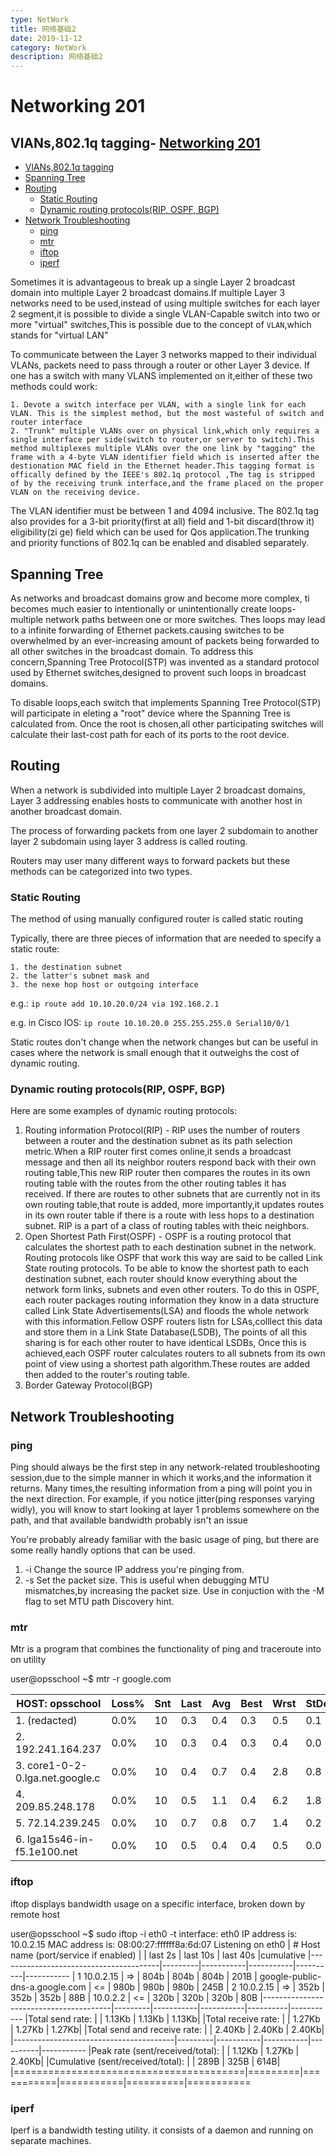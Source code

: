 ```yaml
---
type: NetWork
title: 网络基础2
date: 2019-11-12
category: NetWork
description: 网络基础2
---
```




# Networking 201

## VlANs,802.1q tagging- [Networking 201](#networking-201)
  - [VlANs,802.1q tagging](#vlans8021q-tagging)
  - [Spanning Tree](#spanning-tree)
  - [Routing](#routing)
    - [Static Routing](#static-routing)
    - [Dynamic routing protocols(RIP, OSPF, BGP)](#dynamic-routing-protocolsrip-ospf-bgp)
  - [Network Troubleshooting](#network-troubleshooting)
    - [ping](#ping)
    - [mtr](#mtr)
    - [iftop](#iftop)
    - [iperf](#iperf)

Sometimes it is advantageous to break up a single Layer 2 broadcast domain into multiple Layer 2 broadcast domains.If multiple Layer 3 networks need to be used,instead of using multiple switches for each layer 2 segment,it is possible to divide a single VLAN-Capable switch into two or more "virtual" switches,This is possible due to the concept of `VLAN`,which stands for "virtual LAN"

To communicate between the Layer 3 networks mapped to their individual VLANs, packets need to pass  through a router or other Layer 3 device. If one has a switch with many VLANS implemented on it,either of these two methods could work:

    1. Devote a switch interface per VLAN, with a single link for each VLAN. This is the simplest method, but the most wasteful of switch and router interface
    2. "Trunk" multiple VLANs over on physical link,which only requires a single interface per side(switch to router,or server to switch).This method multiplexes multiple VLANs over the one link by "tagging" the frame with a 4-byte VLAN identifier field which is inserted after the destionation MAC field in the Ethernet header.This tagging format is offically defined by the IEEE's 802.1q protocol ,The tag is stripped of by the receiving trunk interface,and the frame placed on the proper VLAN on the receiving device.

The VLAN identifier must be between 1 and 4094 inclusive. The 802.1q tag also provides for a 3-bit priority(first at all) field and 1-bit discard(throw it) eligibility(zi ge) field which can be used for Qos application.The trunking and priority functions of 802.1q can be enabled and disabled separately. 


## Spanning Tree

As networks and broadcast domains grow and become more complex, ti becomes much easier to intentionally or unintentionally create loops-multiple network paths between one or more switches. Thes loops may lead to a infinite forwarding of Ethernet packets.causing switches to be overwhelmed by an ever-increasing amount of packets being forwarded to all other switches in the broadcast domain. To address this concern,Spanning Tree Protocol(STP) was invented as a standard protocol used by Ethernet switches,designed to provent such loops in broadcast domains.

To disable loops,each switch that implements Spanning Tree Protocol(STP) will participate in eleting a "root" device where the Spanning Tree is calculated from. Once the root is chosen,all other participating switches will calculate their last-cost path for each of its ports to the root device.

## Routing

When a network is subdivided into multiple Layer 2 broadcast domains, Layer 3 addressing enables hosts to communicate with another host in another broadcast domain.

The process of forwarding packets from one layer 2 subdomain to another layer 2 subdomain using layer 3 address is called routing.

Routers may user many different ways to forward packets but these methods can be categorized into two types.


### Static Routing

The method of using manually configured router is called static routing

Typically, there are three pieces of information that are needed to specify a static route:

    1. the destination subnet
    2. the latter's subnet mask and
    3. the nexe hop host or outgoing interface

e.g.:
    `ip route add 10.10.20.0/24 via 192.168.2.1`

e.g. in Cisco IOS:
    `ip route 10.10.20.0 255.255.255.0 Serial10/0/1`

Static routes don't change when the network changes but can be useful in cases where the network is small enough that it outweighs the cost of dynamic routing.

### Dynamic routing protocols(RIP, OSPF, BGP)

Here are some examples of dynamic routing protocols:

1.  Routing information Protocol(RIP) - RIP uses the number of routers between a router and the destination subnet as its path selection metric.When a RIP router first comes online,it sends a broadcast message and then all its neighbor routers respond back with their own routing table,This new RIP router then compares the routes in its own routing table with the routes from the other routing tables it has received. If there are routes to other subnets that are currently not in its own routing table,that route is added, more importantly,it updates routes in its own router table if there is a route with less hops to a destination subnet. RIP is a part of a class of routing tables with theic neighbors.
2.  Open Shortest Path First(OSPF) - OSPF is a routing protocol that calculates the shortest path to each destination subnet in the network. Routing protocols like OSPF that work this way are said to be called Link State routing protocols. To be able to know the shortest path to each destination subnet, each router should know everything about the network form links, subnets and even other routers. To do this in OSPF, each router packages routing information they know in a data structure called Link State Advertisements(LSA) and floods the whole network with this information.Fellow OSPF routers listn for LSAs,colllect this data and store them in a Link State Database(LSDB), The points of all this sharing is for each other router to have identical LSDBs, Once this is achieved,each OSPF router calculates routers to all subnets from its own point of view using a shortest path algorithm.These routes are added then added to the router's routing table.
3.  Border Gateway Protocol(BGP)


## Network Troubleshooting

### ping
Ping should always be the first step in any network-related troubleshooting session,due to the simple manner in which it works,and the information it returns. Many times,the resulting information from a ping will point you in the next direction. For example, if you notice jitter(ping responses varying widly), you will know to start looking at layer 1 problems somewhere on the path, and that available bandwidth probably isn't an issue

You're probably already familiar with the basic usage of ping, but there are some really handly options that can be used.

1. -i Change the source IP address you're pinging from.
2. -s Set the packet size. This is useful when debugging MTU mismatches,by increasing the packet size. Use in conjuction with the -M flag to set MTU path Discovery hint. 

### mtr

Mtr is a program that combines the functionality of ping and traceroute into on utility

user@opsschool ~$ mtr -r google.com

| HOST: opsschool                | Loss% |  Snt  | Last  | Avg | Best | Wrst |StDev |  
|------------------              |-------|-------|------ |-----|------|------|------|
| 1. (redacted)                  |  0.0% |   10  |  0.3  | 0.4 |  0.3 |  0.5 |  0.1 | 
| 2. 192.241.164.237             |  0.0% |   10  |  0.3  | 0.4 |  0.3 |  0.4 |  0.0 | 
| 3. core1-0-2-0.lga.net.google.c|  0.0% |   10  |  0.4  | 0.7 |  0.4 |  2.8 |  0.8 | 
| 4. 209.85.248.178              |  0.0% |   10  |  0.5  | 1.1 |  0.4 |  6.2 |  1.8 | 
| 5. 72.14.239.245               |  0.0% |   10  |  0.7  | 0.8 |  0.7 |  1.4 |  0.2 | 
| 6. lga15s46-in-f5.1e100.net    |  0.0% |   10  |  0.5  | 0.4 |  0.4 |  0.5 |  0.0 | 


### iftop

iftop displays bandwidth usage on a specific interface, broken down by remote host

user@opsschool ~$ sudo iftop -i eth0 -t
interface: eth0
IP address is: 10.0.2.15
MAC address is: 08:00:27:ffffff8a:6d:07
Listening on eth0
|  # Host name (port/service if enabled) |         |  last 2s  | last 10s  | last 40s |cumulative
|----------------------------------------|---------|-----------|-----------|----------|-----------
|  1 10.0.2.15                           |     =>  |     804b  |     804b  |     804b |      201B
|    google-public-dns-a.google.com      |     <=  |     980b  |     980b  |     980b |      245B
|  2 10.0.2.15                           |     =>  |     352b  |     352b  |     352b |       88B
|    10.0.2.2                            |     <=  |     320b  |     320b  |     320b |       80B
|----------------------------------------|---------|-----------|-----------|----------|-----------
|Total send rate:                        |         |    1.13Kb |    1.13Kb |    1.13Kb|
|Total receive rate:                     |         |    1.27Kb |    1.27Kb |    1.27Kb|
|Total send and receive rate:            |         |    2.40Kb |    2.40Kb |    2.40Kb|
|----------------------------------------|---------|-----------|-----------|----------|-----------
|Peak rate (sent/received/total):        |         |    1.12Kb |    1.27Kb |    2.40Kb|
|Cumulative (sent/received/total):       |         |      289B |      325B |      614B|
|========================================|=========|===========|===========|==========|===========


### iperf 

Iperf is a bandwidth testing utility. it consists of a daemon and running on separate machines.